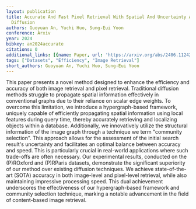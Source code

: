 ```yaml
---
layout: publication
title: Accurate And Fast Pixel Retrieval With Spatial And Uncertainty Aware Hypergraph
  Diffusion
authors: Guoyuan An, Yuchi Huo, Sung-Eui Yoon
conference: Arxiv
year: 2024
bibkey: an2024accurate
citations: 0
additional_links: [{name: Paper, url: 'https://arxiv.org/abs/2406.11242'}]
tags: ["Datasets", "Efficiency", "Image Retrieval"]
short_authors: Guoyuan An, Yuchi Huo, Sung-Eui Yoon
---
```

This paper presents a novel method designed to enhance the efficiency and
accuracy of both image retrieval and pixel retrieval. Traditional diffusion
methods struggle to propagate spatial information effectively in conventional
graphs due to their reliance on scalar edge weights. To overcome this
limitation, we introduce a hypergraph-based framework, uniquely capable of
efficiently propagating spatial information using local features during query
time, thereby accurately retrieving and localizing objects within a database.
  Additionally, we innovatively utilize the structural information of the image
graph through a technique we term "community selection". This approach allows
for the assessment of the initial search result's uncertainty and facilitates
an optimal balance between accuracy and speed. This is particularly crucial in
real-world applications where such trade-offs are often necessary.
  Our experimental results, conducted on the (P)ROxford and (P)RParis datasets,
demonstrate the significant superiority of our method over existing diffusion
techniques. We achieve state-of-the-art (SOTA) accuracy in both image-level and
pixel-level retrieval, while also maintaining impressive processing speed. This
dual achievement underscores the effectiveness of our hypergraph-based
framework and community selection technique, marking a notable advancement in
the field of content-based image retrieval.